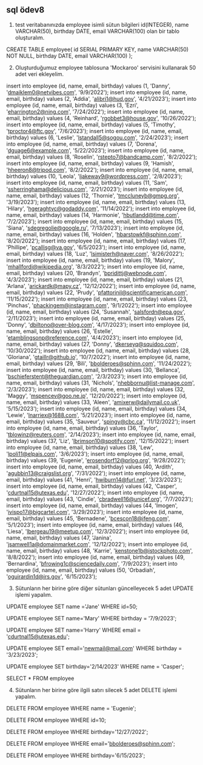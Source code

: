 ## sql ödev8
1. test veritabanınızda employee isimli sütun bilgileri id(INTEGER), name VARCHAR(50), birthday DATE, email VARCHAR(100) olan bir tablo oluşturalım.

CREATE TABLE employee(
	id SERIAL PRIMARY KEY,
	name VARCHAR(50) NOT NULL,
	birthday DATE,
	email VARCHAR(100)
);

2. Oluşturduğumuz employee tablosuna 'Mockaroo' servisini kullanarak 50 adet veri ekleyelim.

insert into employee (id, name, email, birthday) values (1, 'Danny', 'dmaiklem0@netvibes.com', '9/9/2022');
insert into employee (id, name, email, birthday) values (2, 'Addia', 'alibri1@hud.gov', '4/21/2023');
insert into employee (id, name, email, birthday) values (3, 'Ezri', 'eharrington2@ning.com', '7/24/2022');
insert into employee (id, name, email, birthday) values (4, 'Reinhard', 'rgobbet3@house.gov', '10/26/2022');
insert into employee (id, name, email, birthday) values (5, 'Timothy', 'tproctor4@ftc.gov', '7/6/2023');
insert into employee (id, name, email, birthday) values (6, 'Leslie', 'lstandall5@sogou.com', '2/24/2023');
insert into employee (id, name, email, birthday) values (7, 'Dorena', 'dguage6@example.com', '5/22/2023');
insert into employee (id, name, email, birthday) values (8, 'Roselin', 'rstepto7@bandcamp.com', '8/2/2022');
insert into employee (id, name, email, birthday) values (9, 'Hamish', 'hheeron8@tripod.com', '8/2/2022');
insert into employee (id, name, email, birthday) values (10, 'Leola', 'ljakeway9@wordpress.com', '2/8/2023');
insert into employee (id, name, email, birthday) values (11, 'Sam', 'ssherringhama@delicious.com', '2/21/2023');
insert into employee (id, name, email, birthday) values (12, 'Thornie', 'tmccluneyb@gmpg.org', '3/19/2023');
insert into employee (id, name, email, birthday) values (13, 'Hilary', 'hgeraghtyc@godaddy.com', '11/14/2022');
insert into employee (id, name, email, birthday) values (14, 'Harmonie', 'hbutlandd@time.com', '7/2/2023');
insert into employee (id, name, email, birthday) values (15, 'Siana', 'sdegregolie@google.ru', '7/13/2023');
insert into employee (id, name, email, birthday) values (16, 'Holden', 'hbarstowkf@sphinn.com', '8/20/2022');
insert into employee (id, name, email, birthday) values (17, 'Phillipe', 'pcallisg@va.gov', '6/5/2023');
insert into employee (id, name, email, birthday) values (18, 'Luz', 'lsimisterh@naver.com', '8/26/2022');
insert into employee (id, name, email, birthday) values (19, 'Malory', 'mhallfordi@wikipedia.org', '8/3/2022');
insert into employee (id, name, email, birthday) values (20, 'Brandyn', 'bpridittj@webnode.com', '4/3/2023');
insert into employee (id, name, email, birthday) values (21, 'Arlana', 'arickardk@mapy.cz', '12/12/2022');
insert into employee (id, name, email, birthday) values (22, 'Prudy', 'pfattorinil@scientificamerican.com', '11/15/2022');
insert into employee (id, name, email, birthday) values (23, 'Pinchas', 'phackingem@instagram.com', '9/1/2022');
insert into employee (id, name, email, birthday) values (24, 'Susannah', 'salsfordn@epa.gov', '2/11/2023');
insert into employee (id, name, email, birthday) values (25, 'Donny', 'dbiltono@over-blog.com', '4/17/2023');
insert into employee (id, name, email, birthday) values (26, 'Estelle', 'etamblingsonp@reference.com', '4/4/2023');
insert into employee (id, name, email, birthday) values (27, 'Donny', 'dkerseyq@squidoo.com', '10/30/2022');
insert into employee (id, name, email, birthday) values (28, 'Gloriana', 'gtaillr@github.io', '10/7/2022');
insert into employee (id, name, email, birthday) values (29, 'Bili', 'bbolderoes@sphinn.com', '11/24/2022');
insert into employee (id, name, email, birthday) values (30, 'Bellanca', 'bschieferstent@theguardian.com', '2/3/2023');
insert into employee (id, name, email, birthday) values (31, 'Nichols', 'nhebbornu@list-manage.com', '2/3/2023');
insert into employee (id, name, email, birthday) values (32, 'Maggy', 'mspencev@goo.ne.jp', '12/20/2022');
insert into employee (id, name, email, birthday) values (33, 'Aleen', 'amixerw@dailymail.co.uk', '5/15/2023');
insert into employee (id, name, email, birthday) values (34, 'Lewie', 'lnarriex@1688.com', '5/21/2023');
insert into employee (id, name, email, birthday) values (35, 'Sauveur', 'spingy@cbc.ca', '11/12/2022');
insert into employee (id, name, email, birthday) values (36, 'Taylor', 'tblowinz@reuters.com', '2/14/2023');
insert into employee (id, name, email, birthday) values (37, 'Liz', 'lbrimson10@spotify.com', '12/15/2022');
insert into employee (id, name, email, birthday) values (38, 'Lew', 'lpoli11@elpais.com', '3/6/2023');
insert into employee (id, name, email, birthday) values (39, 'Eugenie', 'erosendorf12@prlog.org', '9/28/2022');
insert into employee (id, name, email, birthday) values (40, 'Ardith', 'agubbin13@craigslist.org', '7/31/2022');
insert into employee (id, name, email, birthday) values (41, 'Henri', 'hwiburn14@furl.net', '3/23/2023');
insert into employee (id, name, email, birthday) values (42, 'Casper', 'cdurtnal15@utexas.edu', '12/27/2022');
insert into employee (id, name, email, birthday) values (43, 'Cindie', 'cbradwell16@unicef.org', '7/7/2023');
insert into employee (id, name, email, birthday) values (44, 'Imogen', 'ivispo17@bigcartel.com', '3/29/2023');
insert into employee (id, name, email, birthday) values (45, 'Bernadene', 'bcescon18@ifeng.com', '5/1/2023');
insert into employee (id, name, email, birthday) values (46, 'Liesa', 'lbergeau19@meetup.com', '12/3/2022');
insert into employee (id, name, email, birthday) values (47, 'Janina', 'jsamwell1a@domainmarket.com', '12/12/2022');
insert into employee (id, name, email, birthday) values (48, 'Karrie', 'kenstone1b@istockphoto.com', '8/8/2022');
insert into employee (id, name, email, birthday) values (49, 'Bernardina', 'bfrowing1c@sciencedaily.com', '7/9/2023');
insert into employee (id, name, email, birthday) values (50, 'Orbadiah', 'oguirardin1d@irs.gov', '6/15/2023');

3. Sütunların her birine göre diğer sütunları güncelleyecek 5 adet UPDATE işlemi yapalım.

UPDATE employee
SET name ='Jane' 
WHERE id=50;

UPDATE employee
SET name='Mary'
WHERE birthday = '7/9/2023';

UPDATE employee
SET name='Harry'
WHERE email = 'cdurtnal15@utexas.edu';

UPDATE employee
SET email='newmail@mail.com'
WHERE birthday = '3/23/2023';

UPDATE employee
SET birthday='2/14/2023'
WHERE name = 'Casper';

SELECT * FROM employee

4. Sütunların her birine göre ilgili satırı silecek 5 adet DELETE işlemi yapalım.

DELETE FROM employee
WHERE name = 'Eugenie';

DELETE FROM employee
WHERE id=10;

DELETE FROM employee
WHERE birthday='12/27/2022';

DELETE FROM employee
WHERE email='bbolderoes@sphinn.com';

DELETE FROM employee
WHERE birthday='6/15/2023';
